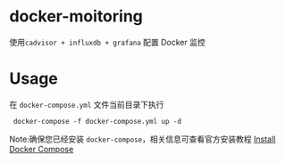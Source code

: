 # docker-moitoring


使用`cadvisor + influxdb + grafana` 配置 Docker 监控


# Usage 


在 `docker-compose.yml` 文件当前目录下执行

```
 docker-compose -f docker-compose.yml up -d
```


Note:确保您已经安装 `docker-compose`，相关信息可查看官方安装教程 [Install Docker Compose](https://docs.docker.com/compose/install/)
